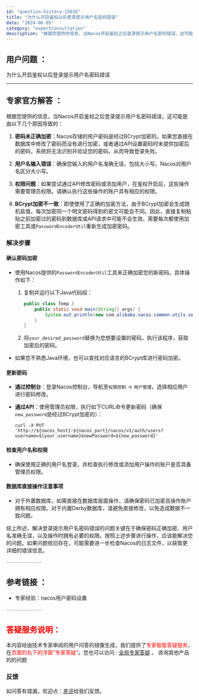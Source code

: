 ```yaml
---
id: "question-history-15016"
title: "为什么开启鉴权以后登录提示用户名密码错误"
date: "2024-06-05"
category: "expertConsultation"
description: "根据您提供的信息，当Nacos开启鉴权之后登录提示用户名密码错误，这可能是由以下几个原因导致的：1. **密码未正确加密**：Nacos存储的用户密码是经过BCrypt加密的。如果您直接在数据库中修改了密码而没有进行加密，或者通过API设置密码时未提供加密后的密码，系统将无法识别并验证您的密码，从而"
---
```


## 用户问题 ： 
 为什么开启鉴权以后登录提示用户名密码错误  

---------------
## 专家官方解答 ：

根据您提供的信息，当Nacos开启鉴权之后登录提示用户名密码错误，这可能是由以下几个原因导致的：

1. **密码未正确加密**：Nacos存储的用户密码是经过BCrypt加密的。如果您直接在数据库中修改了密码而没有进行加密，或者通过API设置密码时未提供加密后的密码，系统将无法识别并验证您的密码，从而导致登录失败。

2. **用户名输入错误**：确保您输入的用户名准确无误，包括大小写。Nacos对用户名区分大小写。

3. **权限问题**：如果尝试通过API修改密码或添加用户，在鉴权开启后，这些操作需要管理员权限。请确认执行这些操作的账户具有相应的权限。

4. **BCrypt加密不一致**：即使使用了正确的加密方法，由于BCrypt加密会生成随机盐值，每次加密同一个明文密码得到的密文可能会不同。因此，直接复制粘贴之前加密过的密码到数据库或API请求中可能不会生效，需要每次都使用加密工具或`PasswordEncoderUtil`重新生成加密密码。

### 解决步骤

#### 确认密码加密

- 使用Nacos提供的`PasswordEncoderUtil`工具来正确加密您的新密码。具体操作如下：
  1. 复制并运行以下Java代码段：
     ```java
     public class Temp {
         public static void main(String[] args) {
             System.out.println(new com.alibaba.nacos.common.utils.security.BCryptPasswordEncoder().encode("your_desired_password"));
         }
     }
     ```
  2. 将`your_desired_password`替换为您想要设置的密码，执行该程序，获取加密后的密码。
  
- 如果您不熟悉Java环境，也可以查找对应语言的BCrypt库进行密码加密。

#### 更新密码

- **通过控制台**：登录Nacos控制台，导航至`权限控制` -> `用户管理`，选择相应用户进行密码修改。
  
- **通过API**：使用管理员权限，执行如下CURL命令更新密码（确保`new_password`是经过BCrypt加密的）：
  ```shell
  curl -X PUT 'http://${nacos_host}:${nacos_port}/nacos/v1/auth/users?username=${your_username}&newPassword=${new_password}'
  ```

#### 检查用户名和权限

- 确保使用正确的用户名登录，并检查执行修改或添加用户操作的账户是否具备管理员权限。

#### 数据库直接操作注意事项

- 对于外置数据库，如需直接在数据库层面操作，请确保密码已加密且操作账户拥有相应权限。对于内置Derby数据库，请避免直接修改，以免造成数据不一致问题。

综上所述，解决登录提示用户名密码错误的问题关键在于确保密码正确加密、用户名准确无误，以及操作时拥有必要的权限。按照上述步骤进行操作，应该能解决您的问题。如果问题依旧存在，可能需要进一步检查Nacos的日志文件，以获取更详细的错误信息。


<font color="#949494">---------------</font> 


## 参考链接 ：

* 专家经验：nacos用户密码设置 


 <font color="#949494">---------------</font> 
 


## <font color="#FF0000">答疑服务说明：</font> 

本内容经由技术专家审阅的用户问答的镜像生成，我们提供了<font color="#FF0000">专家智能答疑服务</font>，在<font color="#FF0000">页面的右下的浮窗”专家答疑“</font>。您也可以访问 : [全局专家答疑](https://answer.opensource.alibaba.com/docs/intro) 。 咨询其他产品的的问题

### 反馈
如问答有错漏，欢迎点：[差评](https://ai.nacos.io/user/feedbackByEnhancerGradePOJOID?enhancerGradePOJOId=15069)给我们反馈。

